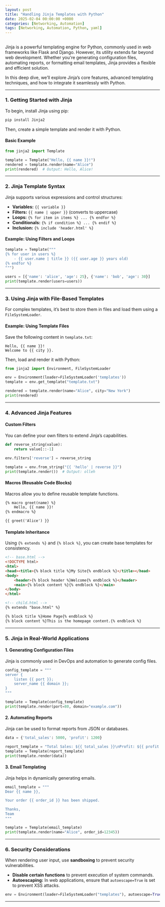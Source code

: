 ```yaml
---
layout: post
title: "Handling Jinja Templates with Python"
date: 2025-02-04 00:00:00 +0000
categories: [Networking, Automation]
tags: [Networking, Automation, Python, yaml]
---
```


## 

Jinja is a powerful templating engine for Python, commonly used in web frameworks like Flask and Django. However, its utility extends far beyond web development. Whether you're generating configuration files, automating reports, or formatting email templates, Jinja provides a flexible and efficient solution.

In this deep dive, we’ll explore Jinja’s core features, advanced templating techniques, and how to integrate it seamlessly with Python.

---

### **1. Getting Started with Jinja**
To begin, install Jinja using pip:

```bash
pip install Jinja2
```

Then, create a simple template and render it with Python.

#### **Basic Example**
```python
from jinja2 import Template

template = Template("Hello, {{ name }}!")
rendered = template.render(name="Alice")
print(rendered)  # Output: Hello, Alice!
```

---

### **2. Jinja Template Syntax**
Jinja supports various expressions and control structures:

- **Variables:** `{{ variable }}`
- **Filters:** `{{ name | upper }}` (converts to uppercase)
- **Loops:** `{% for item in items %} ... {% endfor %}`
- **Conditionals:** `{% if condition %} ... {% endif %}`
- **Inclusion:** `{% include 'header.html' %}`

#### **Example: Using Filters and Loops**
```python
template = Template("""
{% for user in users %}
    - {{ user.name | title }} ({{ user.age }} years old)
{% endfor %}
""")

users = [{'name': 'alice', 'age': 25}, {'name': 'bob', 'age': 30}]
print(template.render(users=users))
```

---

### **3. Using Jinja with File-Based Templates**
For complex templates, it’s best to store them in files and load them using a `FileSystemLoader`.

#### **Example: Using Template Files**
Save the following content in `template.txt`:

```
Hello, {{ name }}! 
Welcome to {{ city }}.
```

Then, load and render it with Python:

```python
from jinja2 import Environment, FileSystemLoader

env = Environment(loader=FileSystemLoader('templates'))
template = env.get_template("template.txt")

rendered = template.render(name="Alice", city="New York")
print(rendered)
```

---

### **4. Advanced Jinja Features**
#### **Custom Filters**
You can define your own filters to extend Jinja’s capabilities.

```python
def reverse_string(value):
    return value[::-1]

env.filters['reverse'] = reverse_string

template = env.from_string("{{ 'hello' | reverse }}")
print(template.render())  # Output: olleh
```

#### **Macros (Reusable Code Blocks)**
Macros allow you to define reusable template functions.

```html
{% macro greet(name) %}
    Hello, {{ name }}!
{% endmacro %}

{{ greet('Alice') }}
```

#### **Template Inheritance**
Using `{% extends %}` and `{% block %}`, you can create base templates for consistency.

```html
<!-- base.html -->
<!DOCTYPE html>
<html>
<head><title>{% block title %}My Site{% endblock %}</title></head>
<body>
    <header>{% block header %}Welcome{% endblock %}</header>
    <main>{% block content %}{% endblock %}</main>
</body>
</html>
```

```html
<!-- child.html -->
{% extends "base.html" %}

{% block title %}Home Page{% endblock %}
{% block content %}This is the homepage content.{% endblock %}
```

---

### **5. Jinja in Real-World Applications**
#### **1. Generating Configuration Files**
Jinja is commonly used in DevOps and automation to generate config files.

```python
config_template = """
server {
    listen {{ port }};
    server_name {{ domain }};
}
"""

template = Template(config_template)
print(template.render(port=80, domain="example.com"))
```

#### **2. Automating Reports**
Jinja can be used to format reports from JSON or databases.

```python
data = {'total_sales': 5000, 'profit': 1200}

report_template = "Total Sales: ${{ total_sales }}\nProfit: ${{ profit }}"
template = Template(report_template)
print(template.render(data))
```

#### **3. Email Templating**
Jinja helps in dynamically generating emails.

```python
email_template = """
Dear {{ name }},

Your order {{ order_id }} has been shipped.

Thanks,
Team
"""

template = Template(email_template)
print(template.render(name="Alice", order_id=12345))
```

---

### **6. Security Considerations**
When rendering user input, use **sandboxing** to prevent security vulnerabilities.

- **Disable certain functions** to prevent execution of system commands.
- **Autoescaping:** In web applications, ensure that `autoescape=True` is set to prevent XSS attacks.

```python
env = Environment(loader=FileSystemLoader("templates"), autoescape=True)
```

---